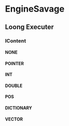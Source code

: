 # EngineSavage

## Loong Executer

### IContent

#### NONE

#### POINTER

#### INT

#### DOUBLE

#### POS

#### DICTIONARY

#### VECTOR
